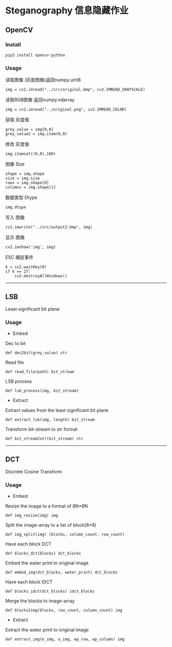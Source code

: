 # Steganography 信息隐藏作业

## OpenCV

### Install
    pip3 install opencv-python
### Usage

读取图像 (灰度图像)返回numpy.uint8
```python3
img = cv2.imread("../src/original.bmp", cv2.IMREAD_GRAYSCALE)
```
读取RGB图像 返回numpy.ndarray
```python3
img = cv2.imread("../original.png", cv2.IMREAD_COLOR)
```
获取 灰度值
```python3
grey_value = img[0,0]
grey_value2 = img.item(0,0)
```
修改 灰度值
```python3
img.itemset((0,0),100)
```
图像 Size
```python3
shape = img.shape
size = img.size
rows = img.shape[0]
columns = img.shape[1]
```
数据类型 Dtype
```python3
img.dtype
```
写入 图像
```python3
cv2.imwrite("../src/output2.bmp", img)
```
显示 图像
```python3
cv2.imshow('img', img)
```
ESC 捕捉事件
```python3
k = cv2.waitKey(0)
if k == 27:
    cv2.destroyAllWindows()
```

***

## LSB
Least significant bit plane

### Usage
 - Embed
 
Dec to bit
```python3
def dec2bit(grey_value) str
```
Read file
```python3
def read_file(path) bit_stream
```
LSB process
```python3
def lsb_process(img, bit_stream)
```

 - Extract
 
Extract values from the least significant bit plane
```python3
def extract_lsb(img, length) bit_stream
```
Transform bit-stream to str format
```python3
def bit_stream2str(bit_stream) str
```

***

## DCT
Discrete Cosine Transform

### Usage
 - Embed
 
Resize the image to a format of 8N*8N
```python3
def img_resize(img) img
```
Split the image-array to a list of block(8*8)
```python3
def img_split(img) (blocks, column_count, row_count)
```
Have each block DCT
```python3
def blocks_dct(blocks) dct_blocks
```
Embed the water print to original image
```python3
def embed_img(dct_blocks, water_print) dct_blocks
```
Have each block IDCT
```python3
def blocks_idct(dct_blocks) idct_blocks
```
Merge the blocks to image-array
```python3
def blocks2img(blocks, row_count, column_count) img
```
 - Extract
 
Extract the water print to original image
```python3
def extract_img(e_img, o_img, wp_row, wp_column) img
```

